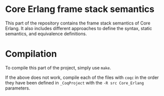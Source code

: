 # Core Erlang frame stack semantics

This part of the repository contains the frame stack semantics of Core Erlang. It also includes different approaches to define the syntax, static semantics, and equivalence definitions.

# Compilation

To compile this part of the project, simply use `make`.

If the above does not work, compile each of the files with `coqc` in the order they have been defined in `_CoqProject` with the `-R src Core_Erlang` parameters.

